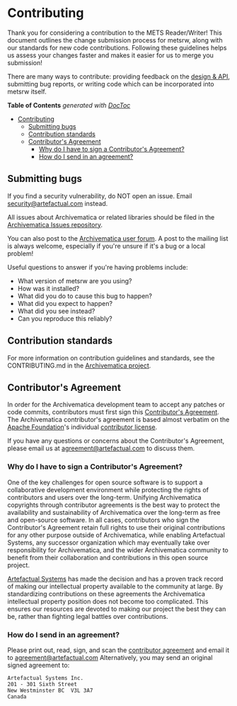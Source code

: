 # Contributing

Thank you for considering a contribution to the METS Reader/Writer!
This document outlines the change submission process for metsrw, along with our standards for new code contributions.
Following these guidelines helps us assess your changes faster and makes it easier for us to merge you submission!

There are many ways to contribute: providing feedback on the [design & API](https://github.com/artefactual-labs/mets-reader-writer/wiki), submitting bug reports, or writing code which can be incorporated into metsrw itself.

<!-- START doctoc generated TOC please keep comment here to allow auto update -->
<!-- DON'T EDIT THIS SECTION, INSTEAD RE-RUN doctoc TO UPDATE -->
**Table of Contents**  *generated with [DocToc](https://github.com/thlorenz/doctoc)*

- [Contributing](#contributing)
  - [Submitting bugs](#submitting-bugs)
  - [Contribution standards](#contribution-standards)
  - [Contributor's Agreement](#contributors-agreement)
    - [Why do I have to sign a Contributor's Agreement?](#why-do-i-have-to-sign-a-contributors-agreement)
    - [How do I send in an agreement?](#how-do-i-send-in-an-agreement)

<!-- END doctoc generated TOC please keep comment here to allow auto update -->

## Submitting bugs

If you find a security vulnerability, do NOT open an issue.
Email security@artefactual.com instead.

All issues about Archivematica or related libraries should be filed in the [Archivematica Issues repository](https://github.com/archivematica/Issues/issues).

You can also post to the [Archivematica user forum](https://groups.google.com/forum/#!forum/archivematica).
A post to the mailing list is always welcome, especially if you're unsure if it's a bug or a local problem!

Useful questions to answer if you're having problems include:

* What version of metsrw are you using?
* How was it installed?
* What did you do to cause this bug to happen?
* What did you expect to happen?
* What did you see instead?
* Can you reproduce this reliably?

## Contribution standards

For more information on contribution guidelines and standards, see the CONTRIBUTING.md in the [Archivematica project](https://github.com/artefactual/archivematica).

## Contributor's Agreement

In order for the Archivematica development team to accept any patches or code commits, contributors must first sign this [Contributor's Agreement](https://wiki.archivematica.org/images/2/25/Contributor_agreement.txt).
The Archivematica contributor's agreement is based almost verbatim on the [Apache Foundation](http://apache.org )'s individual [contributor license](http://www.apache.org/licenses/icla.txt).

If you have any questions or concerns about the Contributor's Agreement, please email us at agreement@artefactual.com to discuss them.

### Why do I have to sign a Contributor's Agreement?

One of the key challenges for open source software is to support a collaborative development environment while protecting the rights of contributors and users over the long-term.
Unifying Archivematica copyrights through contributor agreements is the best way to protect the availability and sustainability of Archivematica over the long-term as free and open-source software.
In all cases, contributors who sign the Contributor's Agreement retain full rights to use their original contributions for any other purpose outside of Archivematica, while enabling Artefactual Systems, any successor organization which may eventually take over responsibility for Archivematica, and the wider Archivematica community to benefit from their collaboration and contributions in this open source project.

[Artefactual Systems](http://artefactual.com) has made the decision and has a proven track record of making our intellectual property available to the community at large.
By standardizing contributions on these agreements the Archivematica intellectual property position does not become too complicated.
This ensures our resources are devoted to making our project the best they can be, rather than fighting legal battles over contributions.

### How do I send in an agreement?

Please print out, read, sign, and scan the [contributor agreement](https://wiki.archivematica.org/images/2/25/Contributor_agreement.txt) and email it to agreement@artefactual.com
Alternatively, you may send an original signed agreement to:

    Artefactual Systems Inc.
    201 - 301 Sixth Street
    New Westminster BC  V3L 3A7
    Canada

